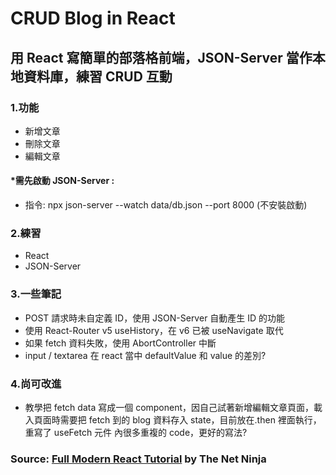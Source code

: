 # CRUD Blog in React

## 用 React 寫簡單的部落格前端，JSON-Server 當作本地資料庫，練習 CRUD 互動

### 1.功能

- 新增文章
- 刪除文章
- 編輯文章

#### \*需先啟動 JSON-Server :

- 指令: npx json-server --watch data/db.json --port 8000 (不安裝啟動)

### 2.練習

- React
- JSON-Server

### 3.一些筆記

- POST 請求時未自定義 ID，使用 JSON-Server 自動產生 ID 的功能
- 使用 React-Router v5 useHistory，在 v6 已被 useNavigate 取代
- 如果 fetch 資料失敗，使用 AbortController 中斷
- input / textarea 在 react 當中 defaultValue 和 value 的差別?

### 4.尚可改進

- 教學把 fetch data 寫成一個 component，因自己試著新增編輯文章頁面，載入頁面時需要把 fetch 到的 blog 資料存入 state，目前放在.then 裡面執行，重寫了 useFetch 元件 內很多重複的 code，更好的寫法?

### Source: [Full Modern React Tutorial](https://www.youtube.com/playlist?list=PL4cUxeGkcC9gZD-Tvwfod2gaISzfRiP9d) by The Net Ninja
